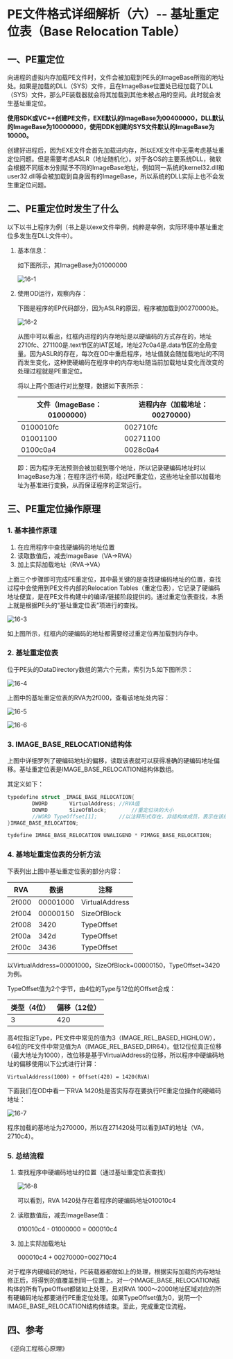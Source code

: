 # PE文件格式详细解析（六）-- 基址重定位表（Base Relocation Table）

## 一、PE重定位

向进程的虚拟内存加载PE文件时，文件会被加载到PE头的ImageBase所指的地址处。如果是加载的DLL（SYS）文件，且在ImageBase位置处已经加载了DLL（SYS）文件，那么PE装载器就会将其加载到其他未被占用的空间。此时就会发生基址重定位。

**使用SDK或VC++创建PE文件，EXE默认的ImageBase为00400000，DLL默认的ImageBase为10000000，使用DDK创建的SYS文件默认的ImageBase为10000。**

创建好进程后，因为EXE文件会首先加载进内存，所以EXE文件中无需考虑基址重定位问题。但是需要考虑ASLR（地址随机化）。对于各OS的主要系统DLL，微软会根据不同版本分别赋予不同的ImageBase地址，例如同一系统的kernel32.dll和user32.dll等会被加载到自身固有的ImageBase，所以系统的DLL实际上也不会发生重定位问题。

## 二、PE重定位时发生了什么

以下以书上程序为例（书上是以exe文件举例，纯粹是举例，实际环境中基址重定位多发生在DLL文件中）。

1. 基本信息：

   如下图所示，其ImageBase为01000000

   ![16-1](https://i.imgur.com/gKZOCpO.png)

2. 使用OD运行，观察内存：

   下图是程序的EP代码部分，因为ASLR的原因，程序被加载到00270000处。

   ![16-2](https://i.imgur.com/3NpKJvE.png)

   从图中可以看出，红框内进程的内存地址是以硬编码的方式存在的，地址2710fc、271100是.text节区的IAT区域，地址27c0a4是.data节区的全局变量。因为ASLR的存在，每次在OD中重启程序，地址值就会随加载地址的不同而发生变化，这种使硬编码在程序中的内存地址随当前加载地址变化而改变的处理过程就是PE重定位。

   将以上两个图进行对比整理，数据如下表所示：

   | 文件（ImageBase：01000000） | 进程内存（加载地址：00270000） |
   | --------------------------- | ------------------------------ |
   | 0100010fc                   | 002710fc                       |
   | 01001100                    | 00271100                       |
   | 0100c0a4                    | 0028c0a4                       |

   即：因为程序无法预测会被加载到哪个地址，所以记录硬编码地址时以ImageBase为准；在程序运行书简，经过PE重定位，这些地址全部以加载地址为基准进行变换，从而保证程序的正常运行。

## 三、PE重定位操作原理

### 1. 基本操作原理

1. 在应用程序中查找硬编码的地址位置
2. 读取数值后，减去ImageBase（VA->RVA）
3. 加上实际加载地址（RVA->VA）

上面三个步骤即可完成PE重定位，其中最关键的是查找硬编码地址的位置，查找过程中会使用到PE文件内部的Relocation Tables（重定位表），它记录了硬编码地址便宜，是在PE文件构建中的编译/链接阶段提供的。通过重定位表查找，本质上就是根据PE头的“基址重定位表”项进行的查找。

![16-3](https://i.imgur.com/yQNLiDc.png)

如上图所示，红框内的硬编码的地址都需要经过重定位再加载到内存中。

### 2. 基址重定位表

位于PE头的DataDirectory数组的第六个元素，索引为5.如下图所示：

![16-4](https://i.imgur.com/Osux4RB.png)

上图中的基址重定位表的RVA为2f000，查看该地址处内容：

![16-5](https://i.imgur.com/HdnQ2IV.png)



![16-6](https://i.imgur.com/cOPe9t4.png)

### 3. IMAGE_BASE_RELOCATION结构体

上图中详细罗列了硬编码地址的偏移，读取该表就可以获得准确的硬编码地址偏移。基址重定位表是IMAGE_BASE_RELOCATION结构体数组。

其定义如下：

```c
typedefine struct _IMAGE_BASE_RELOCATION{
		DWORD		VirtualAddress;	//RVA值
		DOWRD		SizeOfBlock;		//重定位块的大小
		//WORD TypeOffset[1];		//以注释形式存在，非结构体成员，表示在该结构体下会出现WORD类型的数组，并且该数组元素的值就是硬编码在程序中的地址偏移。
}IMAGE_BASE_RELOCATION;

tydefine IMAGE_BASE_RELOCATION UNALIGEND * PIMAGE_BASE_RELOCATION;

```

### 4. 基地址重定位表的分析方法

下表列出上图中基址重定位表的部分内容：

| RVA   | 数据     | 注释           |
| ----- | -------- | -------------- |
| 2f000 | 00001000 | VirtualAddress |
| 2f004 | 00000150 | SizeOfBlock    |
| 2f008 | 3420     | TypeOffset     |
| 2f00a | 342d     | TypeOffset     |
| 2f00c | 3436     | TypeOffset     |

以VirtualAddress=00001000，SizeOfBlock=00000150，TypeOffset=3420为例。

TypeOffset值为2个字节，由4位的Type与12位的Offset合成：

| 类型（4位） | 偏移（12位） |
| ----------- | ------------ |
| 3           | 420          |

高4位指定Type，PE文件中常见的值为3（IMAGE_REL_BASED_HIGHLOW），64位的PE文件中常见值为A（IMAGE_REL_BASED_DIR64）。低12位位真正位移（最大地址为1000），改位移是基于VirtualAddress的位移，所以程序中硬编码地址的偏移使用以下公式进行计算：

`VirtualAddress(1000) + Offset(420) = 1420(RVA)`

下面我们在OD中看一下RVA 1420处是否实际存在要执行PE重定位操作的硬编码地址：

![16-7](https://i.imgur.com/576vC2C.png)

程序加载的基地址为270000，所以在271420处可以看到IAT的地址（VA，2710c4）。

### 5. 总结流程

1. 查找程序中硬编码地址的位置（通过基址重定位表查找）

   ![16-8](https://i.imgur.com/HdtKiCE.png)

   可以看到，RVA 1420处存在着程序的硬编码地址010010c4

2. 读取数值后，减去ImageBase值：

   010010c4 - 01000000 = 000010c4

3. 加上实际加载地址

   000010c4 + 00270000=002710c4

对于程序内硬编码的地址，PE装载器都做如上的处理，根据实际加载的内存地址修正后，将得到的值覆盖到同一位置上。对一个IMAGE_BASE_RELOCATION结构体的所有TypeOffset都做如上处理，且对RVA 1000～2000地址区域对应的所有硬编码地址都要进行PE重定位处理。如果TypeOffset值为0，说明一个IMAGE_BASE_RELOCATION结构体结束。至此，完成重定位流程。

## 四、参考

《逆向工程核心原理》

